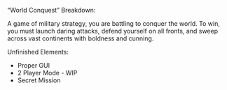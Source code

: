 “World Conquest” Breakdown:

A game of military strategy, you are
battling to conquer the world. To win, you must launch daring attacks,
defend yourself on all fronts, and sweep across vast continents with
boldness and cunning.

Unfinished Elements:
 
- Proper GUI
- 2 Player Mode - WIP
- Secret Mission
